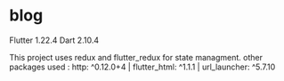 # blog

Flutter 1.22.4 
Dart 2.10.4

This project uses redux and flutter_redux for state managment.
other packages used : http: ^0.12.0+4 | flutter_html: ^1.1.1 | url_launcher: ^5.7.10

